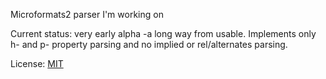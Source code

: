 Microformats2 parser I'm working on

Current status: very early alpha -a long way from usable. Implements only h- and p- property parsing and no implied or rel/alternates parsing.

License: [MIT](http://opensource.org/licenses/mit-license.php)
